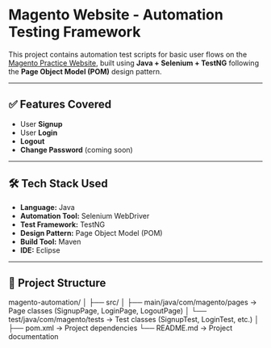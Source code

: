 # Magento Website - Automation Testing Framework

This project contains automation test scripts for basic user flows on the [Magento Practice Website](https://magento.softwaretestingboard.com/), built using **Java + Selenium + TestNG** following the **Page Object Model (POM)** design pattern.

---

## ✅ Features Covered
- User **Signup**
- User **Login**
- **Logout**
- **Change Password** (coming soon)

---

## 🛠 Tech Stack Used
- **Language:** Java  
- **Automation Tool:** Selenium WebDriver  
- **Test Framework:** TestNG  
- **Design Pattern:** Page Object Model (POM)  
- **Build Tool:** Maven  
- **IDE:** Eclipse  

---

## 📂 Project Structure

magento-automation/
│
├── src/
│ ├── main/java/com/magento/pages → Page classes (SignupPage, LoginPage, LogoutPage)
│ └── test/java/com/magento/tests → Test classes (SignupTest, LoginTest, etc.)
│
├── pom.xml → Project dependencies
└── README.md → Project documentation
